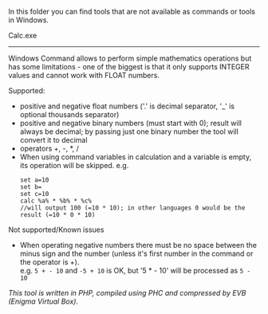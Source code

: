 In this folder you can find tools that are not available as commands or tools in Windows. 

Calc.exe
********

Windows Command allows to perform simple mathematics operations but has some limitations - one of the biggest is that it only supports INTEGER values
and cannot work with FLOAT numbers.

Supported:
* positive and negative float numbers ('.' is decimal separator, '_' is optional thousands separator)
* positive and negative binary numbers (must start with 0); result will always be decimal; by passing just one binary number the tool will convert it to decimal
* operators +, -, *, /
* When using command variables in calculation and a variable is empty, its operation will be skipped.
  e.g.
  ```
  set a=10
  set b=
  set c=10
  calc %a% * %b% * %c% 
  //will output 100 (=10 * 10); in other languages 0 would be the result (=10 * 0 * 10)
  ```

Not supported/Known issues
* When operating negative numbers there must be no space between the minus sign and the number (unless it's first number in the command or the operator is +).  
  e.g. `5 + - 10` and `-5 + 10` is OK, but '5 * - 10' will be processed as `5 - 10`

_This tool is written in PHP, compiled using PHC and compressed by EVB (Enigma Virtual Box)._
